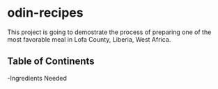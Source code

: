 # odin-recipes

This project is going to demostrate the process of preparing one of the most favorable meal in Lofa County, Liberia, West Africa.

## Table of Continents

-Ingredients Needed
